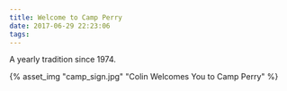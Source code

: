 ```yaml
---
title: Welcome to Camp Perry
date: 2017-06-29 22:23:06
tags:
---
```

A yearly tradition since 1974.

{% asset_img "camp_sign.jpg" "Colin Welcomes You to Camp Perry" %}